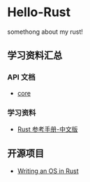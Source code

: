 # Hello-Rust
somethong about my rust!
## 学习资料汇总
### API 文档
+ [core](https://rustwiki.org/zh-CN/core/index.html)
### 学习资料
+ [Rust 参考手册-中文版](https://rustwiki.org/zh-CN/reference/introduction.html)
## 开源项目
+ [Writing an OS in Rust](https://os.phil-opp.com/zh-CN/minimal-rust-kernel/)
